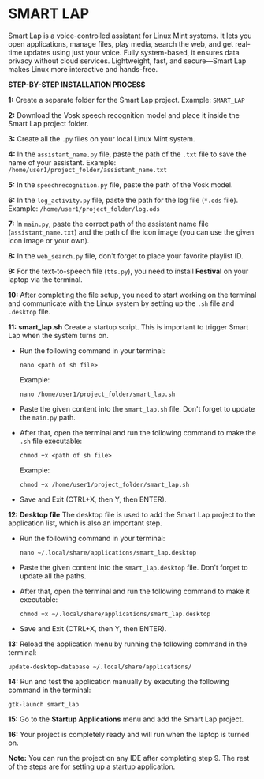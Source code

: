 # SMART LAP
Smart Lap is a voice-controlled assistant for Linux Mint systems. It lets you open applications, manage files, play media, search the web, and get real-time updates using just your voice. Fully system-based, it ensures data privacy without cloud services. Lightweight, fast, and secure—Smart Lap makes Linux more interactive and hands-free.




**STEP-BY-STEP INSTALLATION PROCESS**

**1:** Create a separate folder for the Smart Lap project.
Example: `SMART_LAP`

**2:** Download the Vosk speech recognition model and place it inside the Smart Lap project folder.

**3:** Create all the `.py` files on your local Linux Mint system.

**4:** In the `assistant_name.py` file, paste the path of the `.txt` file to save the name of your assistant.
Example: `/home/user1/project_folder/assistant_name.txt`

**5:** In the `speechrecognition.py` file, paste the path of the Vosk model.

**6:** In the `log_activity.py` file, paste the path for the log file (`*.ods` file).
Example: `/home/user1/project_folder/log.ods`

**7:** In `main.py`, paste the correct path of the assistant name file (`assistant_name.txt`) and the path of the icon image (you can use the given icon image or your own).

**8:** In the `web_search.py` file, don't forget to place your favorite playlist ID.

**9:** For the text-to-speech file (`tts.py`), you need to install **Festival** on your laptop via the terminal.

**10:** After completing the file setup, you need to start working on the terminal and communicate with the Linux system by setting up the `.sh` file and `.desktop` file.



**11:** **smart\_lap.sh**
Create a startup script. This is important to trigger Smart Lap when the system turns on.

* Run the following command in your terminal:

  ```
  nano <path of sh file>
  ```

  Example:

  ```
  nano /home/user1/project_folder/smart_lap.sh
  ```
* Paste the given content into the `smart_lap.sh` file. Don't forget to update the `main.py` path.
* After that, open the terminal and run the following command to make the `.sh` file executable:

  ```
  chmod +x <path of sh file>
  ```

  Example:

  ```
  chmod +x /home/user1/project_folder/smart_lap.sh
  ```
* Save and Exit (CTRL+X, then Y, then ENTER).


**12:** **Desktop file**
The desktop file is used to add the Smart Lap project to the application list, which is also an important step.

* Run the following command in your terminal:

  ```
  nano ~/.local/share/applications/smart_lap.desktop
  ```
* Paste the given content into the `smart_lap.desktop` file. Don't forget to update all the paths.
* After that, open the terminal and run the following command to make it executable:

  ```
  chmod +x ~/.local/share/applications/smart_lap.desktop
  ```
* Save and Exit (CTRL+X, then Y, then ENTER).


**13:** Reload the application menu by running the following command in the terminal:

```
update-desktop-database ~/.local/share/applications/
```

**14:** Run and test the application manually by executing the following command in the terminal:

```
gtk-launch smart_lap
```

**15:** Go to the **Startup Applications** menu and add the Smart Lap project.

**16:** Your project is completely ready and will run when the laptop is turned on.



**Note:**
You can run the project on any IDE after completing step 9. The rest of the steps are for setting up a startup application.



